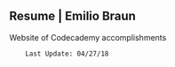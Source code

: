 Resume | Emilio Braun
---------------------
Website of Codecademy accomplishments

		Last Update: 04/27/18
